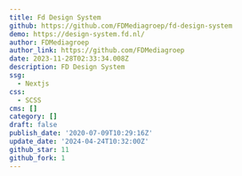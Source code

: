 ```yaml
---
title: Fd Design System
github: https://github.com/FDMediagroep/fd-design-system
demo: https://design-system.fd.nl/
author: FDMediagroep
author_link: https://github.com/FDMediagroep
date: 2023-11-28T02:33:34.008Z
description: FD Design System
ssg:
  - Nextjs
css:
  - SCSS
cms: []
category: []
draft: false
publish_date: '2020-07-09T10:29:16Z'
update_date: '2024-04-24T10:32:00Z'
github_star: 11
github_fork: 1
---
```

